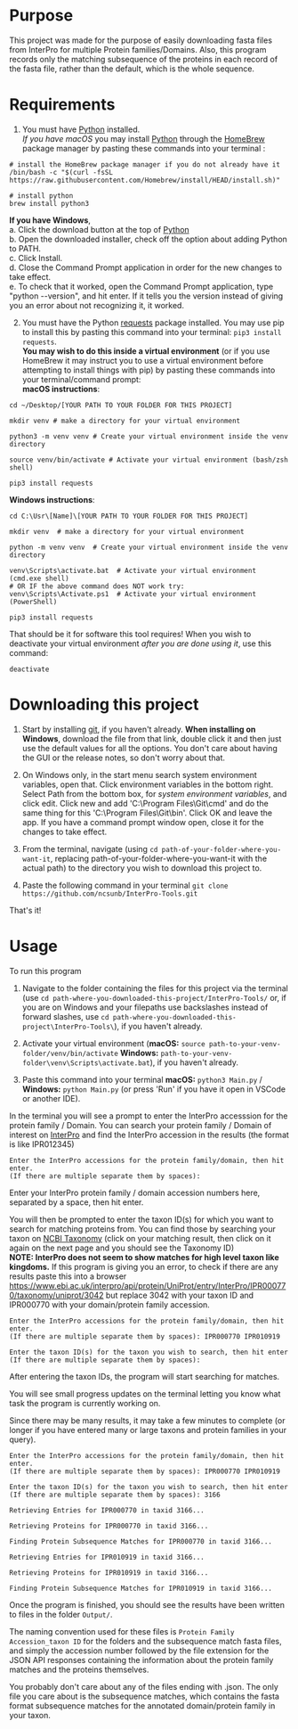 # Purpose
This project was made for the purpose of easily downloading fasta files from InterPro for multiple Protein families/Domains. Also, this program records only the matching subsequence of the proteins in each record of the fasta file, rather than the default, which is the whole sequence.

# Requirements
1. You must have [Python](https://www.python.org/downloads/) installed.  
_If you have macOS_ you may install [Python](https://docs.brew.sh/Homebrew-and-Python) through the [HomeBrew](https://brew.sh/) package manager by pasting these commands into your terminal : 
```
# install the HomeBrew package manager if you do not already have it
/bin/bash -c "$(curl -fsSL https://raw.githubusercontent.com/Homebrew/install/HEAD/install.sh)"

# install python
brew install python3
```  
**If you have Windows**,  
a. Click the download button at the top of [Python](https://www.python.org/downloads/)   
b. Open the downloaded installer, check off the option about adding Python to PATH.  
c. Click Install.  
d. Close the Command Prompt application in order for the new changes to take effect.  
e. To check that it worked, open the Command Prompt application, type "python --version", and hit enter. If it tells you the version instead of giving you an error about not recognizing it, it worked.


2. You must have the Python [requests](https://pypi.org/project/requests/) package installed. You may use pip to install this by pasting this command into your terminal: `pip3 install requests`.   
**You may wish to do this inside a virtual environment** (or if you use HomeBrew it may instruct you to use a virtual environment before attempting to install things with pip) by pasting these commands into your terminal/command prompt:  
**macOS instructions**:
```
cd ~/Desktop/[YOUR PATH TO YOUR FOLDER FOR THIS PROJECT]

mkdir venv # make a directory for your virtual environment

python3 -m venv venv # Create your virtual environment inside the venv directory

source venv/bin/activate # Activate your virtual environment (bash/zsh shell)

pip3 install requests
```
**Windows instructions**:
```
cd C:\Usr\[Name]\[YOUR PATH TO YOUR FOLDER FOR THIS PROJECT]

mkdir venv  # make a directory for your virtual environment

python -m venv venv  # Create your virtual environment inside the venv directory

venv\Scripts\activate.bat  # Activate your virtual environment (cmd.exe shell)
# OR IF the above command does NOT work try:
venv\Scripts\Activate.ps1  # Activate your virtual environment (PowerShell)

pip3 install requests
```
That should be it for software this tool requires!
When you wish to deactivate your virtual environment _after you are done using it_, use this command:
```
deactivate
```

# Downloading this project
1. Start by installing [git](https://git-scm.com/book/en/v2/Getting-Started-Installing-Git), if you haven't already. __When installing on Windows__, download the file from that link, double click it and then just use the default values for all the options. You don't care about having the GUI or the release notes, so don't worry about that.

2. On Windows only, in the start menu search system environment variables, open that.  Click environment variables in the bottom right. Select Path from the bottom box, for _system environment variables_, and click edit. Click new and add 'C:\Program Files\Git\cmd' and do the same thing for this 'C:\Program Files\Git\bin'. Click OK and leave the app. If you have a command prompt window open, close it for the changes to take effect.

3. From the terminal, navigate (using `cd path-of-your-folder-where-you-want-it`, replacing path-of-your-folder-where-you-want-it with the actual path) to the directory you wish to download this project to. 

4. Paste the following command in your terminal `git clone https://github.com/ncsunb/InterPro-Tools.git`

That's it!

# Usage
To run this program

1. Navigate to the folder containing the files for this project via the terminal (use `cd path-where-you-downloaded-this-project/InterPro-Tools/` or, if you are on Windows and your filepaths use backslashes instead of forward slashes, use `cd path-where-you-downloaded-this-project\InterPro-Tools\`), if you haven't already.

2. Activate your virtual environment (**macOS:** `source path-to-your-venv-folder/venv/bin/activate`  **Windows:** `path-to-your-venv-folder\venv\Scripts\activate.bat`), if you haven't already.

3. Paste this command into your terminal **macOS:** `python3 Main.py` / **Windows:** `python Main.py` (or press 'Run' if you have it open in VSCode or another IDE).

In the terminal you will see a prompt to enter the InterPro accesssion for the protein family / Domain. You can search your protein family / Domain of interest on [InterPro](https://www.ebi.ac.uk/interpro/search/text/) and find the InterPro accession in the results (the format is like IPR012345)
```
Enter the InterPro accessions for the protein family/domain, then hit enter.
(If there are multiple separate them by spaces): 
```
Enter your InterPro protein family / domain accession numbers here, separated by a space, then hit enter.

You will then be prompted to enter the taxon ID(s) for which you want to search for matching proteins from. You can find those by searching your taxon on [NCBI Taxonomy](https://www.ncbi.nlm.nih.gov/taxonomy)  (click on your matching result, then click on it again on the next page and you should see the Taxonomy ID)  
**NOTE: InterPro does not seem to show matches for high level taxon like kingdoms.** If this program is giving you an error, to check if there are any results paste this into a browser https://www.ebi.ac.uk/interpro/api/protein/UniProt/entry/InterPro/IPR000770/taxonomy/uniprot/3042 but replace 3042 with your taxon ID and IPR000770 with your domain/protein family accession.
```
Enter the InterPro accessions for the protein family/domain, then hit enter.
(If there are multiple separate them by spaces): IPR000770 IPR010919

Enter the taxon ID(s) for the taxon you wish to search, then hit enter
(If there are multiple separate them by spaces): 
```

After entering the taxon IDs, the program will start searching for matches. 

You will see small progress updates on the terminal letting you know what task the program is currently working on. 

Since there may be many results, it may take a few minutes to complete (or longer if you have entered many or large taxons and protein families in your query).
```
Enter the InterPro accessions for the protein family/domain, then hit enter.
(If there are multiple separate them by spaces): IPR000770 IPR010919

Enter the taxon ID(s) for the taxon you wish to search, then hit enter
(If there are multiple separate them by spaces): 3166

Retrieving Entries for IPR000770 in taxid 3166...

Retrieving Proteins for IPR000770 in taxid 3166...

Finding Protein Subsequence Matches for IPR000770 in taxid 3166...

Retrieving Entries for IPR010919 in taxid 3166...

Retrieving Proteins for IPR010919 in taxid 3166...

Finding Protein Subsequence Matches for IPR010919 in taxid 3166...
```

Once the program is finished, you should see the results have been written to files in the folder `Output/`.


The naming convention used for these files is `Protein Family Accession_taxon ID` for the folders and the subsequence match fasta files, and simply the accession number followed by the file extension for the JSON API responses containing the information about the protein family matches and the proteins themselves.

You probably don't care about any of the files ending with .json. The only file you care about is the subsequence matches, which contains the fasta format subsequence matches for the annotated domain/protein family in your taxon.